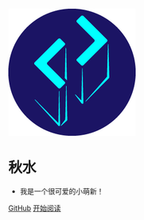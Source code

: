 ![logo](BlogIcon.png)

# **秋水**

- 我是一个很可爱的小萌新！

[GitHub](https://github.com/ArchiDog1998)
[开始阅读](?id=Headline)